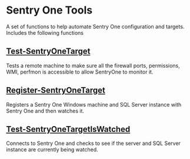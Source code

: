 # Sentry One Tools

A set of functions to help automate Sentry One configuration and targets. Includes the following functions

## [Test-SentryOneTarget](docs\Test-SentryOneTarget.md)

Tests a remote machine to make sure all the firewall ports, permissions, WMI, perfmon is accessible to allow SentryOne to monitor it.

## [Register-SentryOneTarget](docs\Register-SentryOneTarget.md)

Registers a Sentry One Windows machine and SQL Server instance with Sentry One and then watches it.

## [Test-SentryOneTargetIsWatched](docs\TestSentryOneTargetIsWatched)

Connects to Sentry One and checks to see if the server and SQL Server instance are currently being watched.


